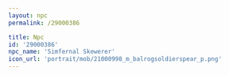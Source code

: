 ```yaml
---
layout: npc
permalink: /29000386

title: Npc
id: '29000386'
npc_name: 'Simfernal Skewerer'
icon_url: 'portrait/mob/21000998_m_balrogsoldierspear_p.png'
---
```


